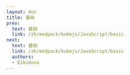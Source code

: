```yaml
---
layout: doc
title: 基础
prev:
  text: 基础
  link: /zh/modpack/kubejs/JavaScript/basic
next:
  text: 基础
  link: /zh/modpack/kubejs/JavaScript/basic
  authors:
  - Eikidona
---
```


